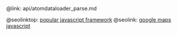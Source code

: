 @link: api/atomdataloader_parse.md

@seolinktop: [popular javascript framework](https://webix.com)
@seolink: [google maps javascript](https://webix.com/widget/maps/)
